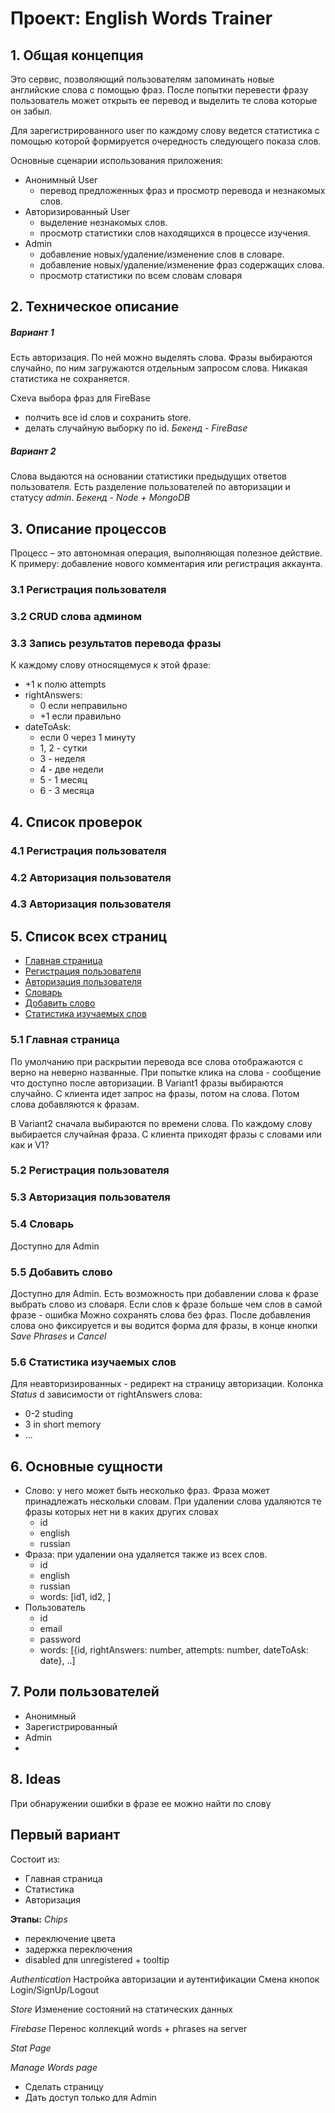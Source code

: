 # Проект: English Words Trainer
## 1. Общая концепция
Это сервис, позволяющий пользователям запоминать новые английские слова с помощью фраз. После попытки перевести фразу пользователь может открыть ее перевод и выделить те слова которые он забыл.

Для зарегистрированного user по каждому слову ведется статистика с помощью которой формируется очередность следующего показа слов.

Основные сценарии использования приложения:
- Анонимный User
  - перевод предложенных фраз и просмотр перевода и незнакомых слов.
- Авторизированный User
  - выделение незнакомых слов.
  - просмотр статистики слов находящихся в процессе изучения.
- Admin
  - добавление новых/удаление/изменение слов в словаре.
  - добавление новых/удаление/изменение фраз содержащих слова.
  - просмотр статистики по всем словам словаря

## 2. Техническое описание
##### Вариант 1
Есть авторизация. По ней можно выделять слова. Фразы выбираются случайно, по ним загружаются отдельным запросом слова. Никакая статистика не сохраняется.

Схеvа выбора фраз для FireBase
- полчить все id слов и сохранить store.
- делать случайную выборку по id. 
*Бекенд - FireBase*

##### Вариант 2
Слова выдаются на основании статистики предыдущих ответов пользователя.
Есть разделение пользователей по авторизации и статусу *admin*.
*Бекенд - Node + MongoDB*

## 3. Описание процессов
Процесс – это автономная операция, выполняющая полезное действие.
К примеру: добавление нового комментария или регистрация аккаунта.
### 3.1 Регистрация пользователя

### 3.2 СRUD слова админом
### 3.3 Запись результатов перевода фразы
К каждому слову относящемуся к этой фразе:
- +1 к полю attempts
- rightAnswers:
  - 0 если неправильно
  - +1 если правильно
- dateToAsk:
  - если 0 через 1 минуту
  - 1, 2 - сутки
  - 3 - неделя
  - 4 - две недели
  - 5 - 1 месяц
  - 6 - 3 месяца
## 4. Список проверок
### 4.1 Регистрация пользователя
### 4.2 Авторизация пользователя
### 4.3 Авторизация пользователя

## 5. Список всех страниц
- [Главная страница](#home)
- [Регистрация пользователя]()
- [Авторизация пользователя]()
- [Словарь]()
- [Добавить слово]()
- [Статистика изучаемых слов]()

### 5.1 Главная страница
По умолчанию при раскрытии перевода все слова отображаются с верно на неверно названные.
При попытке клика на слова - сообщение что доступно после авторизации.
В Variant1 фразы выбираются случайно.
С  клиента идет запрос на фразы, потом на слова. Потом слова добавляются к фразам.

В Variant2 сначала  выбираются по времени слова. По каждому слову выбирается случайная фраза.
С клиента приходят фразы с словами или как и V1?


### 5.2 Регистрация пользователя
### 5.3 Авторизация пользователя
### 5.4 Словарь
Доступно для Admin
### 5.5 Добавить слово
Доступно для Admin.
Есть возможность при добавлении слова к фразе выбрать слово из словаря.
Если слов к фразе больше чем слов в самой фразе - ошибка
Можно сохранять слова без фраз.
После добавления слова оно фиксируется и вы водится форма для фразы, в конце кнопки *Save Phrases* и *Cancel*
### 5.6 Статистика изучаемых слов
Для неавторизированных  - редирект на страницу авторизации.
Колонка *Status* d зависимости от rightAnswers слова:
- 0-2 studing
- 3 in short memory
- ...

## 6. Основные сущности
- Слово: у него может быть несколько фраз. Фраза может принадлежать нескольки словам. При удалении слова удаляются те 
фразы которых нет ни в каких других словах
  - id
  - english
  - russian
- Фраза: при удалении она удаляется также из всех слов.
  - id
  - english
  - russian
  - words: [id1, id2, ]
- Пользователь
  - id
  - email
  - password
  - words: [{id, rightAnswers: number, attempts: number, dateToAsk: date}, ..]

## 7. Роли пользователей
- Анонимный
- Зарегистрированный
- Admin
-

## 8. Ideas
При обнаружении ошибки в фразе ее можно найти по слову
## Первый вариант
Состоит из:
- Главная страница
- Статистика
- Авторизация

**Этапы:**
*Chips*
- переключение цвета
- задержка переключения
- disabled для unregistered + tooltip

*Authentication*
Настройка авторизации и  аутентификации
Смена кнопок Login/SignUp/Logout

*Store*
Изменение состояний на статических данныx

*Firebase*
Перенос коллекций words + phrases на server

*Stat Page*

*Manage Words page*
- Сделать страницу
- Дать доступ только для Admin









